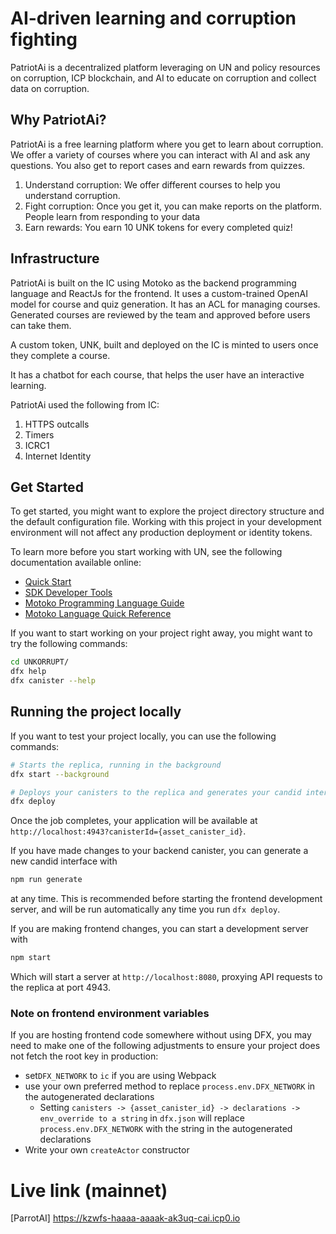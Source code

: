 # AI-driven learning and corruption fighting

PatriotAi is a decentralized platform leveraging on UN and policy resources on corruption, ICP blockchain, and AI to educate on corruption and collect data on corruption.

## Why PatriotAi?

PatriotAi is a free learning platform where you get to learn about corruption. We offer a variety of courses where you can interact with AI and ask any questions. You also get to report cases and earn rewards from quizzes.

1. Understand corruption: We offer different courses to help you understand corruption.
2. Fight corruption: Once you get it, you can make reports on the platform. People learn from responding to your data
3. Earn rewards: You earn 10 UNK tokens for every completed quiz!

## Infrastructure

PatriotAi is built on the IC using Motoko as the backend programming language and ReactJs for the frontend. It uses a custom-trained OpenAI model for course and quiz generation. It has an ACL for managing courses. Generated courses are reviewed by the team and approved before users can take them.

A custom token, UNK,  built and deployed on the IC is minted to users once they complete a course.

It has a chatbot for each course, that helps the user have an interactive learning.

PatriotAi used the following from IC:
1. HTTPS outcalls
2. Timers
3. ICRC1
4. Internet Identity

## Get Started

To get started, you might want to explore the project directory structure and the default configuration file. Working with this project in your development environment will not affect any production deployment or identity tokens.

To learn more before you start working with UN, see the following documentation available online:

- [Quick Start](https://internetcomputer.org/docs/current/developer-docs/setup/deploy-locally)
- [SDK Developer Tools](https://internetcomputer.org/docs/current/developer-docs/setup/install)
- [Motoko Programming Language Guide](https://internetcomputer.org/docs/current/motoko/main/motoko)
- [Motoko Language Quick Reference](https://internetcomputer.org/docs/current/motoko/main/language-manual)

If you want to start working on your project right away, you might want to try the following commands:

```bash
cd UNKORRUPT/
dfx help
dfx canister --help
```

## Running the project locally

If you want to test your project locally, you can use the following commands:

```bash
# Starts the replica, running in the background
dfx start --background

# Deploys your canisters to the replica and generates your candid interface
dfx deploy
```

Once the job completes, your application will be available at `http://localhost:4943?canisterId={asset_canister_id}`.

If you have made changes to your backend canister, you can generate a new candid interface with

```bash
npm run generate
```

at any time. This is recommended before starting the frontend development server, and will be run automatically any time you run `dfx deploy`.

If you are making frontend changes, you can start a development server with

```bash
npm start
```

Which will start a server at `http://localhost:8080`, proxying API requests to the replica at port 4943.

### Note on frontend environment variables

If you are hosting frontend code somewhere without using DFX, you may need to make one of the following adjustments to ensure your project does not fetch the root key in production:

- set`DFX_NETWORK` to `ic` if you are using Webpack
- use your own preferred method to replace `process.env.DFX_NETWORK` in the autogenerated declarations
  - Setting `canisters -> {asset_canister_id} -> declarations -> env_override to a string` in `dfx.json` will replace `process.env.DFX_NETWORK` with the string in the autogenerated declarations
- Write your own `createActor` constructor


# Live link (mainnet)

[ParrotAI] https://kzwfs-haaaa-aaaak-ak3uq-cai.icp0.io
